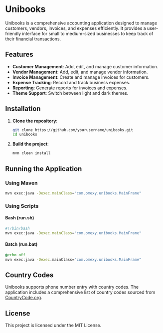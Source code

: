 # Unibooks

Unibooks is a comprehensive accounting application designed to manage customers, vendors, invoices, and expenses efficiently. It provides a user-friendly interface for small to medium-sized businesses to keep track of their financial transactions.

## Features

- **Customer Management**: Add, edit, and manage customer information.
- **Vendor Management**: Add, edit, and manage vendor information.
- **Invoice Management**: Create and manage invoices for customers.
- **Expense Tracking**: Record and track business expenses.
- **Reporting**: Generate reports for invoices and expenses.
- **Theme Support**: Switch between light and dark themes.

## Installation

1. **Clone the repository**:
   ```bash
   git clone https://github.com/yourusername/unibooks.git
   cd unibooks
   ```

2. **Build the project**:
   ```bash
   mvn clean install
   ```

## Running the Application

### Using Maven

```bash
mvn exec:java -Dexec.mainClass="com.omexy.unibooks.MainFrame"
```

### Using Scripts

#### Bash (run.sh)

```bash
#!/bin/bash
mvn exec:java -Dexec.mainClass="com.omexy.unibooks.MainFrame"
```

#### Batch (run.bat)

```bat
@echo off
mvn exec:java -Dexec.mainClass="com.omexy.unibooks.MainFrame"
```

## Country Codes

Unibooks supports phone number entry with country codes. The application includes a comprehensive list of country codes sourced from [CountryCode.org](https://countrycode.org/).

## License

This project is licensed under the MIT License. 